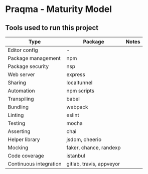 # Praqma - Maturity Model

## Tools used to run this project

|Type|Package|Notes|
|---|---|---|
|Editor config|-||
|Package management|npm||
|Package security|nsp||
|Web server|express||
|Sharing|localtunnel||
|Automation|npm scripts||
|Transpiling|babel||
|Bundling|webpack||
|Linting|eslint||
|Testing|mocha||
|Asserting|chai||
|Helper library|jsdom, cheerio||
|Mocking|faker, chance, randexp|
|Code coverage|istanbul||
|Continuous integration|gitlab, travis, appveyor||
